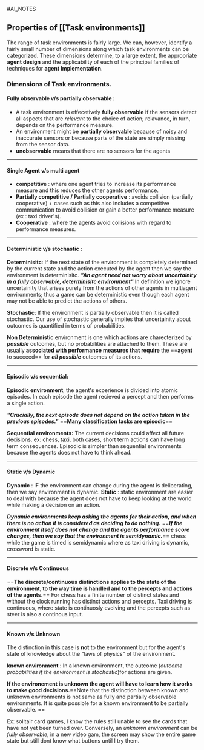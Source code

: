 #AI_NOTES 
## Properties of [[Task environments]] 
The range of task environments is fairly large. We can, however, identify a fairly small number of dimensions along which task environments can be categorized. These dimensions determine, to a large extent, the appropriate __agent design__ and the applicability of each of the principal families of techniques for __agent Implementation__.  

### Dimensions of Task environments.
#### __Fully observable v/s partially observable__ : 
- A task environment is effecetively __fully observable__ if the sensors detect all aspects that are _relevant_ to the choice of action; relavance, in turn, depends on the performance measure. 
- An environment might be __partially observable__ because of noisy and inaccurate sensors or because parts of the state are simply missing from the sensor data.
- __unobservable__ means that there are no sensors for the agents 
- - -

#### __Single Agent v/s multi agent__
- __competitive__ : where one agent tries to increase its performance measure and this reduces the other agents performance. 
- __Partially competitive / Partially cooperative__ : avoids collision (partially cooperative) + cases such as this also includes a competitive communication to avoid collision or gain a better performance measure (ex : taxi driver's).
- __Cooperative__ : where the agents avoid collisions with regard to performance measures. 
- - -

#### __Deterministic v/s stochastic__ : 
__Determinisitc__: If the next state of the environment is completely determined by the current state and the action executed by the agent then we say the environment is determinisitc. 
	___"An agent need not worry about uncertainity in a fully observable, determinisitc environment"___
In definition we ignore uncertainity that arises purely from the actions of other agents in multiagent environments; thus a game can be deterministic even though each agent may not be able to predict the actions of others.

__Stochastic__: If the environment is partially observable then it is called stochastic.
Our use of stochastic generally implies that uncertainity about outcomes is quantified in terms of probabilities. 

__Non Deterministic__ environment is one which actions are charecterized by ___possible___ outcomes, but no probabilities are attached to them. These are usually __associated with performance measures that require__ the ==__agent__ to succeed== for ___all possible___ outcomes of its actions. 
- - - 

#### __Episodic v/s sequential__:
__Episodic environment__, the agent's experience is divided into atomic episodes. In each episode the agent recieved a percept and then performs a single action.

___"Crucially, the next episode does not depend on the action taken in the previous episodes."___
==__Many classification tasks are episodic__==

__Sequential environments:__ The current decisions could affect all future decisions.
ex: chess, taxi, both cases, short term actions can have long term consequences. 
Episodic is simpler than sequential environments because the agents does not have to think ahead.
- - -

#### __Static v/s Dynamic__
__Dynamic__ : IF the environment can change during the agent is deliberating, then we say environment is dynamic.
__Static__ : static environment are easier to deal with because the agent does not have to keep looking at the world while making a decision on an action.

___Dynamic environments keep asking the agents for their action, and when there is no action it is considered as deciding to do nothing.___
==___If the environment itself does not change and the agents performance score changes, then we say that the environment is semidynamic.___==
chess while the game is timed is semidynamic where as taxi driving is dynamic, crossword is static.
- - -

#### __Discrete v/s Continuous__
==__The discrete/continuous distinctions applies to the state of the environment, to the way time is handled and to the percepts and actions of the agents.__==
For chess has a finite number of distinct states and without the clock running has distinct actions and percepts.
Taxi driving is continuous, where state is continuosly evolving and the percepts such as steer is also a continous input. 
- - -

#### __Known v/s Unknown__
The distinction in this case is __not__ to the environment but for the agent's state of knowledge about the "laws of physics" of the environment. 

__known environment__ : In a known environment, the outcome (_outcome probabilities if the environment is stochastic_)for actions are given.

__If the environement is unknown the agent will have to learn how it works to make good decisions.__==Note that the distinction between known and unknown environments is not same as fully and partially observable environments. It is quite possible for a known environment to be partially observable. ==

Ex: solitair card games, I know the rules still unable to see the cards that have not yet been turned over.
Conversely, an _unknown environment_ can be _fully observable_, in a new video gam, the screen may show the entire game state but still dont know what buttons until I try them.

